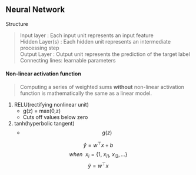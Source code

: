 ## Neural Network

Structure
> Input layer : Each input unit represents an input feature  
> Hidden Layer(s) : Each hidden unit represents an intermediate processing step  
> Output Layer : Output unit represents the prediction of the target label  
> Connecting lines: learnable parameters  

#### Non-linear activation function

> Computing a series of weighted sums **without** non-linear activation function is mathematically the same as a linear model.  

1. RELU(rectifying nonlinear unit)
    - g(z) = max(0,z)
    - Cuts off values below zero
2. tanh(hyperbolic tangent)
    - $$ g(z) $$

$$ \hat{y} = w^\top x + b $$
$$ when \ \ x_i = \{ 1,\ x_{i1},\ x_{i2},... \} $$
$$ \hat{y} = w^\top x $$